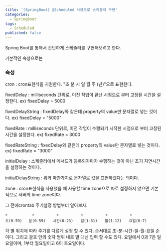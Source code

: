 ```yaml
---
title: '[SpringBoot] @Scheduled 사용으로 스케줄러 구현'
categories:
  - SpringBoot
tags:
  - Scheduled
published: false
---
```


Spring Boot를 통해서 간단하게 스케줄러를 구현해보려고 한다.

기본적인 속성으로는

### 속성

cron : cron표현식을 지원한다. "초 분 시 일 월 주 (년)"으로 표현한다.

fixedDelay : milliseconds 단위로, 이전 작업이 끝난 시점으로 부터 고정된 시간을 설정한다. ex) fixedDelay = 5000

fixedDelayString : fixedDelay와 같은데 property의 value만 문자열로 넣는 것이다. ex) fixedDelay = "5000"

fixedRate : milliseconds 단위로, 이전 작업이 수행되기 시작한 시점으로 부터 고정된 시간을 설정한다. ex) fixedRate = 3000

fixedRateString : fixedDelay와 같은데 property의 value만 문자열로 넣는 것이다. ex) fixedRate = "3000"

initialDelay : 스케줄러에서 메서드가 등록되자마자 수행하는 것이 아닌 초기 지연시간을 설정하는 것이다.

initialDelayString : 위와 마찬가지로 문자열로 값을 표현하겠다는 의미다.

zone : cron표현식을 사용했을 때 사용할 time zone으로 따로 설정하지 않으면 기본적으로 서버의 time zone이다.

그 전에crontab 주기설정 방법부터 알아보자.

```
*           *　　　　　　*　　　　　　*　　　　　　*　　　　　　*
초(0-59)   분(0-59)　　시간(0-23)　　일(1-31)　　월(1-12)　　요일(0-7)
```

각 별 위치에 따라 주기를 다르게 설정 할 수 있다.
순서대로 초-분-시간-일-월-요일 순이다. 그리고 괄호 안의 숫자 범위 내로 별 대신 입력 할 수도 있다.
요일에서 0과 7은 일요일이며, 1부터 월요일이고 6이 토요일이다.
